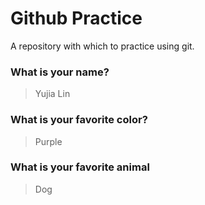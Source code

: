 # Github Practice

A repository with which to practice using git.

### What is your name?

> Yujia Lin


### What is your favorite color?

> Purple

### What is your favorite animal

> Dog
